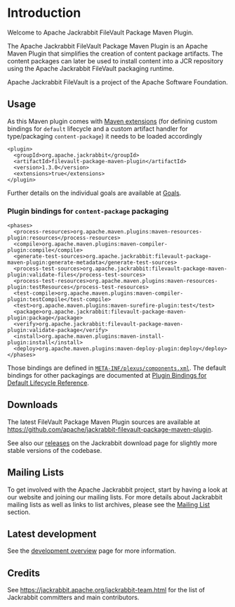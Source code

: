 <!--
   Licensed to the Apache Software Foundation (ASF) under one or more
   contributor license agreements.  See the NOTICE file distributed with
   this work for additional information regarding copyright ownership.
   The ASF licenses this file to You under the Apache License, Version 2.0
   (the "License"); you may not use this file except in compliance with
   the License.  You may obtain a copy of the License at

       http://www.apache.org/licenses/LICENSE-2.0

   Unless required by applicable law or agreed to in writing, software
   distributed under the License is distributed on an "AS IS" BASIS,
   WITHOUT WARRANTIES OR CONDITIONS OF ANY KIND, either express or implied.
   See the License for the specific language governing permissions and
   limitations under the License.
-->

Introduction
============

Welcome to Apache Jackrabbit FileVault Package Maven Plugin.

The Apache Jackrabbit FileVault Package Maven Plugin is an Apache Maven Plugin that simplifies the creation of
content package artifacts. The content packages can later be used to install content into a JCR repository
using the Apache Jackrabbit FileVault packaging runtime.

Apache Jackrabbit FileVault is a project of the Apache Software Foundation.

Usage
------

As this Maven plugin comes with [Maven extensions](https://maven.apache.org/guides/mini/guide-using-extensions.html) (for defining custom bindings for `default` lifecycle and a custom artifact handler for type/packaging `content-package`) it needs to be loaded accordingly

```
<plugin>
  <groupId>org.apache.jackrabbit</groupId>
  <artifactId>filevault-package-maven-plugin</artifactId>
  <version>1.3.0</version>
  <extensions>true</extensions>
</plugin>
```

Further details on the individual goals are available at [Goals](plugin-info.html).

### Plugin bindings for `content-package` packaging

```
<phases>
  <process-resources>org.apache.maven.plugins:maven-resources-plugin:resources</process-resources>
  <compile>org.apache.maven.plugins:maven-compiler-plugin:compile</compile>
  <generate-test-sources>org.apache.jackrabbit:filevault-package-maven-plugin:generate-metadata</generate-test-sources>
  <process-test-sources>org.apache.jackrabbit:filevault-package-maven-plugin:validate-files</process-test-sources>
  <process-test-resources>org.apache.maven.plugins:maven-resources-plugin:testResources</process-test-resources>
  <test-compile>org.apache.maven.plugins:maven-compiler-plugin:testCompile</test-compile>
  <test>org.apache.maven.plugins:maven-surefire-plugin:test</test>
  <package>org.apache.jackrabbit:filevault-package-maven-plugin:package</package>
  <verify>org.apache.jackrabbit:filevault-package-maven-plugin:validate-package</verify>
  <install>org.apache.maven.plugins:maven-install-plugin:install</install>
  <deploy>org.apache.maven.plugins:maven-deploy-plugin:deploy</deploy>
</phases>
```

Those bindings are defined in [`META-INF/plexus/components.xml`](https://github.com/apache/jackrabbit-filevault-package-maven-plugin/blob/master/src/main/resources/META-INF/plexus/components.xml).
The default bindings for other packagings are documented at [Plugin Bindings for Default Lifecycle Reference](https://maven.apache.org/ref/3.8.6/maven-core/default-bindings.html).

Downloads
---------

The latest FileVault Package Maven Plugin sources are available at <https://github.com/apache/jackrabbit-filevault-package-maven-plugin>.

See also our [releases](https://jackrabbit.apache.org/downloads.html) on the Jackrabbit
download page for slightly more stable versions of the codebase.

Mailing Lists
-------------

To get involved with the Apache Jackrabbit project, start by having a
look at our website and joining our mailing lists. For more details about
Jackrabbit mailing lists as well as links to list archives, please see the [Mailing List](mail-lists.html) section.


Latest development
------------------

See the [development overview](dev.html) page for more information.

Credits
-------

See <https://jackrabbit.apache.org/jackrabbit-team.html> for the list of
Jackrabbit committers and main contributors.
